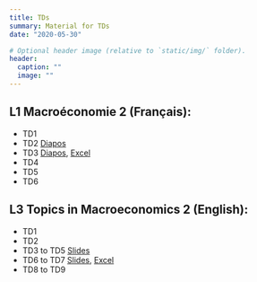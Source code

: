 ```yaml
---
title: TDs
summary: Material for TDs
date: "2020-05-30"

# Optional header image (relative to `static/img/` folder).
header:
  caption: ""
  image: ""
---
```


## L1 Macroéconomie 2 (Français):
- TD1
- TD2 [Diapos](/teaching/M2_TD2.pdf)
- TD3 [Diapos](/teaching/M2_TD3.pdf), [Excel](/teaching/M2_TD3.xlsx)
- TD4
- TD5
- TD6

## L3 Topics in Macroeconomics 2 (English):
- TD1
- TD2
- TD3 to TD5 [Slides](/teaching/TM2_TD3-5.pdf)
- TD6 to TD7 [Slides](/teaching/TM2_TD6.pdf), [Excel](/teaching/TM2_TD6.xlsx)
- TD8 to TD9
